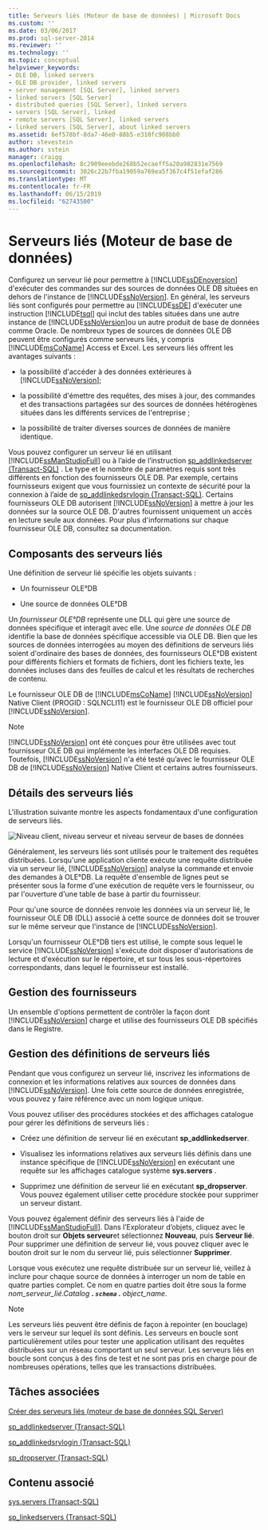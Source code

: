 ```yaml
---
title: Serveurs liés (Moteur de base de données) | Microsoft Docs
ms.custom: ''
ms.date: 03/06/2017
ms.prod: sql-server-2014
ms.reviewer: ''
ms.technology: ''
ms.topic: conceptual
helpviewer_keywords:
- OLE DB, linked servers
- OLE DB provider, linked servers
- server management [SQL Server], linked servers
- linked servers [SQL Server]
- distributed queries [SQL Server], linked servers
- servers [SQL Server], linked
- remote servers [SQL Server], linked servers
- linked servers [SQL Server], about linked servers
ms.assetid: 6ef578bf-8da7-46e0-88b5-e310fc908bb0
author: stevestein
ms.author: sstein
manager: craigg
ms.openlocfilehash: 8c2909eeebde268b52ecaeff5a20a982831e7569
ms.sourcegitcommit: 3026c22b7fba19059a769ea5f367c4f51efaf286
ms.translationtype: MT
ms.contentlocale: fr-FR
ms.lasthandoff: 06/15/2019
ms.locfileid: "62743500"
---
```

# <a name="linked-servers-database-engine"></a>Serveurs liés (Moteur de base de données)
  Configurez un serveur lié pour permettre à [!INCLUDE[ssDEnoversion](../../includes/ssdenoversion-md.md)] d'exécuter des commandes sur des sources de données OLE DB situées en dehors de l'instance de [!INCLUDE[ssNoVersion](../../../includes/ssnoversion-md.md)]. En général, les serveurs liés sont configurés pour permettre au [!INCLUDE[ssDE](../../includes/ssde-md.md)] d'exécuter une instruction [!INCLUDE[tsql](../../includes/tsql-md.md)] qui inclut des tables situées dans une autre instance de [!INCLUDE[ssNoVersion](../../../includes/ssnoversion-md.md)]ou un autre produit de base de données comme Oracle. De nombreux types de sources de données OLE DB peuvent être configurés comme serveurs liés, y compris [!INCLUDE[msCoName](../../../includes/msconame-md.md)] Access et Excel. Les serveurs liés offrent les avantages suivants :  
  
-   la possibilité d'accéder à des données extérieures à [!INCLUDE[ssNoVersion](../../../includes/ssnoversion-md.md)];  
  
-   la possibilité d'émettre des requêtes, des mises à jour, des commandes et des transactions partagées sur des sources de données hétérogènes situées dans les différents services de l'entreprise ;  
  
-   la possibilité de traiter diverses sources de données de manière identique.  
  
 Vous pouvez configurer un serveur lié en utilisant [!INCLUDE[ssManStudioFull](../../../includes/ssmanstudiofull-md.md)] ou à l’aide de l’instruction [sp_addlinkedserver &#40;Transact-SQL&#41;](/sql/relational-databases/system-stored-procedures/sp-addlinkedserver-transact-sql) . Le type et le nombre de paramètres requis sont très différents en fonction des fournisseurs OLE DB. Par exemple, certains fournisseurs exigent que vous fournissiez un contexte de sécurité pour la connexion à l’aide de [sp_addlinkedsrvlogin &#40;Transact-SQL&#41;](/sql/relational-databases/system-stored-procedures/sp-addlinkedsrvlogin-transact-sql). Certains fournisseurs OLE DB autorisent [!INCLUDE[ssNoVersion](../../../includes/ssnoversion-md.md)] à mettre à jour les données sur la source OLE DB. D'autres fournissent uniquement un accès en lecture seule aux données. Pour plus d'informations sur chaque fournisseur OLE DB, consultez sa documentation.  
  
## <a name="linked-server-components"></a>Composants des serveurs liés  
 Une définition de serveur lié spécifie les objets suivants :  
  
-   Un fournisseur OLE°DB  
  
-   Une source de données OLE°DB  
  
 Un *fournisseur OLE°DB* représente une DLL qui gère une source de données spécifique et interagit avec elle. Une *source de données OLE DB* identifie la base de données spécifique accessible via OLE DB. Bien que les sources de données interrogées au moyen des définitions de serveurs liés soient d'ordinaire des bases de données, des fournisseurs OLE°DB existent pour différents fichiers et formats de fichiers, dont les fichiers texte, les données incluses dans des feuilles de calcul et les résultats de recherches de contenu.  
  
 Le fournisseur OLE DB de [!INCLUDE[msCoName](../../../includes/msconame-md.md)] [!INCLUDE[ssNoVersion](../../../includes/ssnoversion-md.md)] Native Client (PROGID : SQLNCLI11) est le fournisseur OLE DB officiel pour [!INCLUDE[ssNoVersion](../../../includes/ssnoversion-md.md)].  
  
> [!NOTE]  
>  [!INCLUDE[ssNoVersion](../../../includes/ssnoversion-md.md)] ont été conçues pour être utilisées avec tout fournisseur OLE DB qui implémente les interfaces OLE DB requises. Toutefois, [!INCLUDE[ssNoVersion](../../../includes/ssnoversion-md.md)] n'a été testé qu’avec le fournisseur OLE DB de [!INCLUDE[ssNoVersion](../../../includes/ssnoversion-md.md)] Native Client et certains autres fournisseurs.  
  
## <a name="linked-server-details"></a>Détails des serveurs liés  
 L'illustration suivante montre les aspects fondamentaux d'une configuration de serveurs liés.  
  
 ![Niveau client, niveau serveur et niveau serveur de bases de données](../../database-engine/media/lsvr.gif "Niveau client, niveau serveur et niveau serveur de bases de données")  
  
 Généralement, les serveurs liés sont utilisés pour le traitement des requêtes distribuées. Lorsqu'une application cliente exécute une requête distribuée via un serveur lié, [!INCLUDE[ssNoVersion](../../../includes/ssnoversion-md.md)] analyse la commande et envoie des demandes à OLE°DB. La requête d'ensemble de lignes peut se présenter sous la forme d'une exécution de requête vers le fournisseur, ou par l'ouverture d'une table de base à partir du fournisseur.  
  
 Pour qu'une source de données renvoie les données via un serveur lié, le fournisseur OLE DB (DLL) associé à cette source de données doit se trouver sur le même serveur que l'instance de [!INCLUDE[ssNoVersion](../../../includes/ssnoversion-md.md)].  
  
 Lorsqu'un fournisseur OLE°DB tiers est utilisé, le compte sous lequel le service [!INCLUDE[ssNoVersion](../../../includes/ssnoversion-md.md)] s'exécute doit disposer d'autorisations de lecture et d'exécution sur le répertoire, et sur tous les sous-répertoires correspondants, dans lequel le fournisseur est installé.  
  
## <a name="managing-providers"></a>Gestion des fournisseurs  
 Un ensemble d'options permettent de contrôler la façon dont [!INCLUDE[ssNoVersion](../../../includes/ssnoversion-md.md)] charge et utilise des fournisseurs OLE DB spécifiés dans le Registre.  
  
## <a name="managing-linked-server-definitions"></a>Gestion des définitions de serveurs liés  
 Pendant que vous configurez un serveur lié, inscrivez les informations de connexion et les informations relatives aux sources de données dans [!INCLUDE[ssNoVersion](../../../includes/ssnoversion-md.md)]. Une fois cette source de données enregistrée, vous pouvez y faire référence avec un nom logique unique.  
  
 Vous pouvez utiliser des procédures stockées et des affichages catalogue pour gérer les définitions de serveurs liés :  
  
-   Créez une définition de serveur lié en exécutant **sp_addlinkedserver**.  
  
-   Visualisez les informations relatives aux serveurs liés définis dans une instance spécifique de [!INCLUDE[ssNoVersion](../../../includes/ssnoversion-md.md)] en exécutant une requête sur les affichages catalogue système **sys.servers** .  
  
-   Supprimez une définition de serveur lié en exécutant **sp_dropserver**. Vous pouvez également utiliser cette procédure stockée pour supprimer un serveur distant.  
  
 Vous pouvez également définir des serveurs liés à l'aide de [!INCLUDE[ssManStudioFull](../../../includes/ssmanstudiofull-md.md)]. Dans l’Explorateur d’objets, cliquez avec le bouton droit sur **Objets serveur**et sélectionnez **Nouveau**, puis **Serveur lié**. Pour supprimer une définition de serveur lié, vous pouvez cliquer avec le bouton droit sur le nom du serveur lié, puis sélectionner **Supprimer**.  
  
 Lorsque vous exécutez une requête distribuée sur un serveur lié, veillez à inclure pour chaque source de données à interroger un nom de table en quatre parties complet. Ce nom en quatre parties doit être sous la forme _nom_serveur_lié.Catalog_ **. _`schema`_ .** _object_name_.  
  
> [!NOTE]  
>  Les serveurs liés peuvent être définis de façon à repointer (en bouclage) vers le serveur sur lequel ils sont définis. Les serveurs en boucle sont particulièrement utiles pour tester une application utilisant des requêtes distribuées sur un réseau comportant un seul serveur. Les serveurs liés en boucle sont conçus à des fins de test et ne sont pas pris en charge pour de nombreuses opérations, telles que les transactions distribuées.  
  
## <a name="related-tasks"></a>Tâches associées  
 [Créer des serveurs liés &#40;moteur de base de données SQL Server&#41;](create-linked-servers-sql-server-database-engine.md)  
  
 [sp_addlinkedserver &#40;Transact-SQL&#41;](/sql/relational-databases/system-stored-procedures/sp-addlinkedserver-transact-sql)  
  
 [sp_addlinkedsrvlogin &#40;Transact-SQL&#41;](/sql/relational-databases/system-stored-procedures/sp-addlinkedsrvlogin-transact-sql)  
  
 [sp_dropserver &#40;Transact-SQL&#41;](/sql/relational-databases/system-stored-procedures/sp-dropserver-transact-sql)  
  
## <a name="related-content"></a>Contenu associé  
 [sys.servers &#40;Transact-SQL&#41;](/sql/relational-databases/system-catalog-views/sys-servers-transact-sql)  
  
 [sp_linkedservers &#40;Transact-SQL&#41;](/sql/relational-databases/system-stored-procedures/sp-linkedservers-transact-sql)  
  
  
